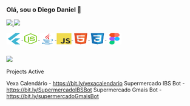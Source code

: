 ### Olá, sou o Diego Daniel 👋

 <div>
  <a href="https://github.com/diegodanielsantana00">
  <img height="180em" src="https://github-readme-stats.vercel.app/api?username=diegodanielsantana00&show_icons=true&theme=dark&include_all_commits=true&count_private=true"/>
  <img height="180em" src="https://github-readme-stats.vercel.app/api/top-langs/?username=diegodanielsantana00&layout=compact&langs_count=7&theme=dark"/>
</div>
<div style="display: inline_block"><br>
  <img align="center" alt="Diego-Js" height="30" width="40" src="https://raw.githubusercontent.com/devicons/devicon/master/icons/flutter/flutter-plain.svg">
  <img align="center" alt="Diego-NJS" height="30" width="40" src="https://raw.githubusercontent.com/devicons/devicon/master/icons/nodejs/nodejs-original.svg">
  <img align="center" alt="Diego-Java" height="30" width="40" src="https://raw.githubusercontent.com/devicons/devicon/master/icons/java/java-original.svg">
  <img align="center" alt="Diego-Js" height="30" width="40" src="https://raw.githubusercontent.com/devicons/devicon/master/icons/javascript/javascript-original.svg">
  <img align="center" alt="Diego-HTML" height="30" width="40" src="https://raw.githubusercontent.com/devicons/devicon/master/icons/html5/html5-original.svg">
  <img align="center" alt="Diego-CSS" height="30" width="40" src="https://raw.githubusercontent.com/devicons/devicon/master/icons/css3/css3-original.svg">
  <img align="center" alt="Diego-Figma" height="30" width="40" src="https://raw.githubusercontent.com/devicons/devicon/master/icons/figma/figma-original.svg">
</div>
  
  ##
  
<div>
  <a href="https://instagram.com/diegodanie_" target="_blank"><img src="https://img.shields.io/badge/-Instagram-%23E4405F?style=for-the-badge&logo=instagram&logoColor=white" target="_blank"></a>
</div>
 
 Projects Active

Vexa Calendário - https://bit.ly/vexacalendario
Supermercado IBS Bot - https://bit.ly/SupermercadoIBSBot
Supermercado Gmais Bot - https://bit.ly/supermercadoGmaisBot

